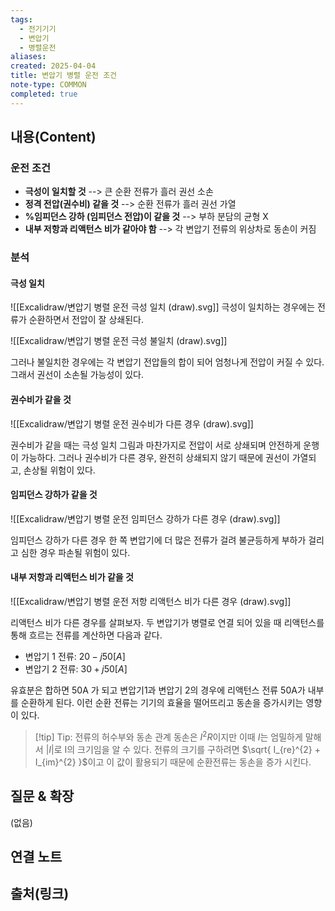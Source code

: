 ```yaml
---
tags:
  - 전기기기
  - 변압기
  - 병렬운전
aliases: 
created: 2025-04-04
title: 변압기 병렬 운전 조건
note-type: COMMON
completed: true
---
```


## 내용(Content)

### 운전 조건

- **극성이 일치할 것** --> 큰 순환 전류가 흘러 권선 소손
- **정격 전압(권수비) 같을 것** --> 순환 전류가 흘러 권선 가열
- **%임피던스 강하 (임피던스 전압)이 같을 것** --> 부하 분담의 균형 X
- **내부 저항과 리액턴스 비가 같아야 함** --> 각 변압기 전류의 위상차로 동손이 커짐

### 분석

#### 극성 일치

![[Excalidraw/변압기 병렬 운전 극성 일치 (draw).svg]]
극성이 일치하는 경우에는 전류가 순환하면서 전압이 잘 상쇄된다.

![[Excalidraw/변압기 병렬 운전 극성 불일치 (draw).svg]]


그러나 불일치한 경우에는 각 변압기 전압들의 합이 되어 엄청나게 전압이 커질 수 있다. 그래서 권선이 소손될 가능성이 있다.

#### 권수비가 같을 것

![[Excalidraw/변압기 병렬 운전 권수비가 다른 경우 (draw).svg]]

권수비가 같을 때는 극성 일치 그림과 마찬가지로 전압이 서로 상쇄되며 안전하게 운행이 가능하다. 그러나 권수비가 다른 경우, 완전히 상쇄되지 않기 때문에 권선이 가열되고, 손상될 위험이 있다.

#### 임피던스 강하가 같을 것

![[Excalidraw/변압기 병렬 운전 임피던스 강하가 다른 경우 (draw).svg]]

임피던스 강하가 다른 경우 한 쪽 변압기에 더 많은 전류가 걸려 불균등하게 부하가 걸리고 심한 경우 파손될 위험이 있다.

#### 내부 저항과 리액턴스 비가 같을 것

![[Excalidraw/변압기 병렬 운전 저항 리액턴스 비가 다른 경우 (draw).svg]]

리액턴스 비가 다른 경우를 살펴보자. 두 변압기가 병렬로 연결 되어 있을 때 리액턴스를 통해 흐르는 전류를 계산하면 다음과 같다.

- 변압기 1 전류: $20 - j 50 [A]$
- 변압기 2 전류: $30 + j 50 [A]$

유효분은 합하면 50A 가 되고  변압기1과 변압기 2의 경우에 리액턴스 전류 50A가 내부를 순환하게 된다. 이런 순환 전류는 기기의 효율을 떨어뜨리고 동손을 증가시키는 영향이 있다.


>[!tip] Tip: 전류의 허수부와 동손 관계
>동손은 $I^{2}R$이지만 이때 $I$는 엄밀하게 말해서 $|I|$로 I의 크기임을 알 수 있다. 전류의 크기를 구하려면 $\sqrt{ I_{re}^{2} + I_{im}^{2} }$이고 이 값이 활용되기 때문에 순환전류는 동손을 증가 시킨다.

## 질문 & 확장

(없음)

## 연결 노트

## 출처(링크)

